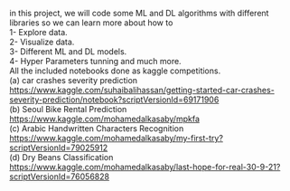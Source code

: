 in this project, we will code some ML and DL algorithms with different libraries so we can learn more about how to 
<br>1- Explore data.
<br>2- Visualize data.
<br>3- Different ML and DL models.
<br>4- Hyper Parameters tunning and much more.
<br>All the included notebooks done as kaggle competitions.<br>
(a) car crashes severity prediction https://www.kaggle.com/suhaibalihassan/getting-started-car-crashes-severity-prediction/notebook?scriptVersionId=69171906<br>
(b) Seoul Bike Rental Prediction https://www.kaggle.com/mohamedalkasaby/mpkfa<br>
(c) Arabic Handwritten Characters Recognition https://www.kaggle.com/mohamedalkasaby/my-first-try?scriptVersionId=79025912<br>
(d) Dry Beans Classification https://www.kaggle.com/mohamedalkasaby/last-hope-for-real-30-9-21?scriptVersionId=76056828
  
